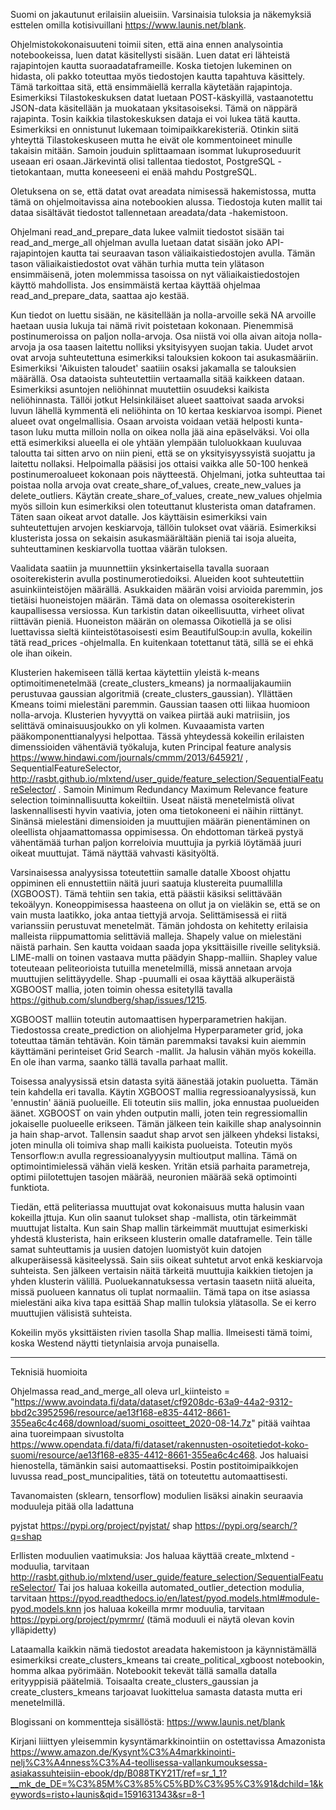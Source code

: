 Suomi on jakautunut erilaisiin alueisiin. Varsinaisia tuloksia ja näkemyksiä esttelen omilla kotisivuillani https://www.launis.net/blank.

Ohjelmistokokonaisuuteni toimii siten, että aina ennen analysointia notebookeissa, luen datat käsitellysti sisään. Luen datat eri lähteistä rajapintojen kautta suoraadataframeille. Koska tietojen lukeminen on  hidasta, oli pakko toteuttaa myös tiedostojen kautta tapahtuva käsittely. Tämä tarkoittaa sitä, että ensimmäiellä kerralla käytetään rajapintoja. Esimerkiksi Tilastokeskuksen datat luetaan POST-käskyillä, vastaanotettu JSON-data käsitellään ja muokataan yksitasoiseksi. Tämä on näppärä rajapinta. Tosin kaikkia tilastokeskuksen dataja ei voi lukea tätä kautta. Esimerkiksi en onnistunut lukemaan toimipaikkarekisteriä. Otinkin siitä yhteyttä Tilastokeskuseen mutta he eivät ole kommentoineet minulle takaisin mitään. Samoin jouduin splittaamaan isommat lukuproseduurit useaan eri osaan.Järkevintä olisi tallentaa  tiedostot, PostgreSQL -tietokantaan, mutta koneeseeni ei enää mahdu PostgreSQL.

Oletuksena on se, että datat ovat areadata nimisessä hakemistossa, mutta tämä on ohjelmoitavissa aina notebookien alussa. Tiedostoja kuten mallit tai dataa sisältävät tiedostot tallennetaan areadata/data -hakemistoon.

Ohjelmani read_and_prepare_data lukee valmiit tiedostot sisään tai read_and_merge_all ohjelman avulla luetaan datat sisään joko API-rajapintojen kautta tai seuraavan tason väliaikaistiedostojen avulla. Tämän tason väliaikaistiedostot ovat vähän turhia mutta tein ylätason ensimmäisenä, joten molemmissa tasoissa on nyt väliaikaistiedostojen käyttö mahdollista. Jos ensimmäistä kertaa käyttää ohjelmaa read_and_prepare_data, saattaa ajo kestää.

Kun tiedot on luettu sisään, ne käsitellään ja nolla-arvoille sekä NA arvoille haetaan uusia lukuja tai nämä rivit poistetaan kokonaan. Pienemmisä postinumeroissa on paljon nolla-arvoja. Osa niistä voi olla aivan aitoja nolla-arvoja ja osa taasen laitettu nolliksi yksityisyyen suojan takia.  Uudet arvot ovat arvoja suhteutettuna esimerkiksi talouksien kokoon tai asukasmääriin. Esimerkiksi 'Aikuisten taloudet' saatiiin osaksi jakamalla se talouksien määrällä. Osa dataoista suhteutettiin vertaamalla sitää kaikkeen dataan. Esimerkiksi asuntojen neliöhinnat muutettiin osuudeksi kaikista neliöhinnasta. Tällöi jotkut Helsinkiläiset alueet saattoivat saada arvoksi luvun lähellä kymmentä eli neliöhinta on 10 kertaa keskiarvoa isompi. Pienet alueet ovat ongelmallisia. Osaan arvoista voidaan vetää helposti kunta-tason luku mutta milloin nolla on oikea nolla jää aina epäselväksi. Voi olla että esimerkiksi alueella ei ole yhtään ylempään tuloluokkaan kuuluvaa taloutta tai sitten arvo on niin pieni, että se on yksityisyyssyistä suojattu ja laitettu nollaksi. Helpoimalla pääsisi jos ottaisi vaikka alle 50-100 henkeä postinumeroalueet kokonaan pois näytteestä. Ohjelmani, jotka suhteuttaa tai poistaa nolla arvoja ovat create_share_of_values, create_new_values ja delete_outliers. Käytän create_share_of_values, create_new_values ohjelmia myös silloin kun esimerkiksi olen toteuttanut klusterista oman dataframen. Täten saan oikeat arvot datalle. Jos käyttäisin esimerkiksi vain suhteutettujen arvojen keskiarvoja, tällöin tulokset ovat vääriä. Esimerkiksi klusterista jossa on sekaisin asukasmäärältään pieniä tai isoja alueita, suhteuttaminen keskiarvolla tuottaa väärän tuloksen.

Vaalidata saatiin ja muunnettiin yksinkertaisella tavalla suoraan osoiterekisterin avulla postinumerotiedoiksi. Alueiden koot suhteutettiin asuinkiinteistöjen määrällä. Asukkaiden määrän voisi arvioida paremmin, jos tietäisi huoneistojen määrän. Tämä data on olemassa osoiterekisterin kaupallisessa versiossa. Kun tarkistin datan oikeellisuutta, virheet olivat riittävän pieniä. Huoneiston määrän on olemassa Oikotiellä ja se olisi luettavissa sieltä kiinteistötasoisesti esim BeautifulSoup:in avulla, kokeilin tätä read_prices -ohjelmalla. En kuitenkaan totettanut tätä, sillä se ei ehkä ole ihan oikein.

Klusterien hakemiseen tällä kertaa käytettiin yleistä k-means optimoitimenetelmää (create_clusters_kmeans) ja normaalijakaumiin perustuvaa gaussian algoritmiä (create_clusters_gaussian). Yllättäen Kmeans toimi mielestäni paremmin. Gaussian taasen otti liikaa huomioon nolla-arvoja. Klusterien hyvyyttä on vaikea piirtää auki matriisiin, jos selittävä ominaisuusjoukko on yli kolmen. Kuvaaamista varten pääkomponenttianalyysi helpottaa. Tässä yhteydessä kokeilin  erilaisten dimenssioiden vähentäviä työkaluja, kuten Principal feature analysis https://www.hindawi.com/journals/cmmm/2013/645921/ , SequentialFeatureSelector, http://rasbt.github.io/mlxtend/user_guide/feature_selection/SequentialFeatureSelector/ . Samoin Minimum Redundancy Maximum Relevance feature selection toiminnallisuutta kokeiltiin. Useat näistä menetelmistä olivat laskennallisesti hyvin vaativia, joten oma tietokoneeni ei näihin riittänyt. Sinänsä mielestäni dimensioiden ja muuttujien määrän pienentäminen on oleellista ohjaamattomassa oppimisessa. On ehdottoman tärkeä pystyä vähentämää turhan paljon korreloivia muuttujia ja pyrkiä löytämää juuri oikeat muuttujat. Tämä näyttää vahvasti käsityöltä. 

Varsinaisessa analyysissa toteutettiin samalle datalle Xboost ohjattu oppiminen eli ennustettiin näitä juuri saatuja klustereita puumallilla (XGBOOST). Tämä tehtiin sen takia, että päästii käsiksi selittävään tekoälyyn. Koneoppimisessa haasteena on ollut ja on vieläkin se, että se on vain musta laatikko, joka antaa tiettyjä arvoja. Selittämisessä ei riitä varianssiin perustuvat menetelmät. Tämän johdosta on kehitetty erilaisia malleista riippumattomia selittäviä malleja. Shapely value on mielestäni näistä parhain. Sen kautta voidaan saada jopa yksittäisille riveille selityksiä. LIME-malli on toinen vastaava mutta päädyin Shapp-malliin. Shapley value toteuteaan peliteorioista tutuilla menetelmillä, missä annetaan arvoja muuttujien selittäyydelle. Shap -puumalli ei osaa käyttää alkuperäistä XGBOOST mallia, joten toimin ohessa esitetyllä tavalla https://github.com/slundberg/shap/issues/1215.

XGBOOST malliin toteutin automaattisen hyperparametrien hakijan. Tiedostossa create_prediction on aliohjelma Hyperparameter grid, joka toteuttaa tämän tehtävän. Koin tämän paremmaksi tavaksi kuin aiemmin käyttämäni perinteiset Grid Search -mallit. Ja halusin vähän myös kokeilla. En ole ihan varma, saanko tällä tavalla parhaat mallit.

Toisessa analyysissä etsin datasta syitä äänestää jotakin puoluetta. Tämän tein kahdella eri tavalla. Käytin XGBOOST mallia regressioanalyysissä, kun 'ennustin' ääniä puolueille. Eli toteutin siis mallin, joka ennustaa puolueiden äänet. XGBOOST on vain yhden outputin malli, joten tein regressiomallin jokaiselle puolueelle erikseen. Tämän jälkeen tein kaikille shap analysoinnin ja hain shap-arvot. Tallensin saadut shap arvot sen jälkeen yhdeksi listaksi, joten minulla oli toimiva shap malli kaikista puolueista. Toteutin myös Tensorflow:n avulla regressioanalyyysin multioutput mallina. Tämä on optimointimielessä vähän vielä kesken. Yritän etsiä parhaita parametreja, optimi piilotettujen tasojen määrää, neuronien määrää sekä optimointi funktiota.

Tiedän, että peliteriassa muuttujat ovat kokonaisuus mutta halusin vaan kokeilla jttuja. Kun olin saanut tulokset shap -mallista, otin tärkeimmät muuttujat listalta. Kun sain Shap mallin tärkeimmät muuttujat esimerkiski yhdestä klusterista, hain erikseen klusterin omalle dataframelle. Tein tälle samat suhteuttamis ja uusien datojen luomistyöt kuin datojen alkuperäisessä käsiteelyssä. Sain siis oikeat suhtetut arvot enkä keskiarvoja suhteista. Sen jälkeen vertaisin näitä tärkeitä muuttujia kaikkien tietojen ja yhden klusterin välillä. Puoluekannatuksessa vertasin taasetn niitä alueita, missä puolueen kannatus oli tuplat normaaliin. Tämä tapa on itse asiassa mielestäni aika kiva tapa esittää Shap mallin tuloksia ylätasolla. Se ei kerro muuttujien välisistä suhteista.

Kokeilin myös yksittäisten rivien tasolla Shap mallia. Ilmeisesti tämä toimi, koska Westend näytti tietynlaisia arvoja punaisella.

-------------------------------
Teknisiä huomioita

Ohjelmassa  read_and_merge_all oleva url_kiinteisto = "https://www.avoindata.fi/data/dataset/cf9208dc-63a9-44a2-9312-bbd2c3952596/resource/ae13f168-e835-4412-8661-355ea6c4c468/download/suomi_osoitteet_2020-08-14.7z" pitää vaihtaa aina tuoreimpaan sivustolta https://www.opendata.fi/data/fi/dataset/rakennusten-osoitetiedot-koko-suomi/resource/ae13f168-e835-4412-8661-355ea6c4c468. Jos haluaisi hienostella, tämänkin saisi automaattiseksi. Postin postitoimipaikkojen luvussa read_post_muncipalities, tätä on toteutettu automaattisesti.

Tavanomaisten (sklearn, tensorflow) modulien lisäksi ainakin seuraavia moduuleja pitää olla ladattuna

pyjstat https://pypi.org/project/pyjstat/
shap https://pypi.org/search/?q=shap


Erllisten moduulien vaatimuksia:
Jos haluaa käyttää create_mlxtend -moduulia, tarvitaan  http://rasbt.github.io/mlxtend/user_guide/feature_selection/SequentialFeatureSelector/
Tai jos haluaa kokeilla automated_outlier_detection modulia, tarvitaan https://pyod.readthedocs.io/en/latest/pyod.models.html#module-pyod.models.knn
jos haluaa kokeilla mrmr moduulia, tarvitaan https://pypi.org/project/pymrmr/ (tämä moduuli ei näytä olevan kovin ylläpidetty)

Lataamalla kaikkin nämä tiedostot areadata hakemistoon ja käynnistämällä esimerkiksi create_clusters_kmeans tai create_political_xgboost notebookin, homma alkaa pyörimään. Notebookit tekevät tällä samalla datalla erityyppisiä päätelmiä. Toisaalta create_clusters_gaussian ja create_clusters_kmeans tarjoavat luokittelua samasta datasta mutta eri menetelmillä.



Blogissani on kommentteja sisällöstä:
https://www.launis.net/blank

Kirjani liiittyen yleisemmin kysyntämarkkinointiin on ostettavissa Amazonista
https://www.amazon.de/Kysynt%C3%A4markkinointi-nelj%C3%A4nness%C3%A4-teollisessa-vallankumouksessa-asiakassuhteisiin-ebook/dp/B088TKY21T/ref=sr_1_1?__mk_de_DE=%C3%85M%C3%85%C5%BD%C3%95%C3%91&dchild=1&keywords=risto+launis&qid=1591631343&sr=8-1
